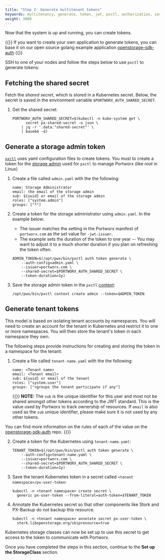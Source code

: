 ```yaml
---
title: "Step 2: Generate multitenant tokens"
keywords: multitenancy, generate, token, jwt, pxctl, authorization, security
weight: 3000
---
```


Now that the system is up and running, you can create tokens.

{{<info>}}
If you want to create your own application to generate tokens, you
can base it on our open source golang example application [openstorage-sdk-auth](https://github.com/libopenstorage/openstorage-sdk-auth)
{{</info>}}

SSH to one of your nodes and follow the steps below to use `pxctl` to generate tokens:

## Fetching the shared secret

Fetch the _shared secret_, which is stored in a
Kubernetes secret. Below, the secret is saved in the
environment variable `$PORTWORX_AUTH_SHARED_SECRET`.

1. Get the shared secret:

    ```text
    PORTWORX_AUTH_SHARED_SECRET=$(kubectl -n kube-system get \
          secret px-shared-secret -o json \
        | jq -r '.data."shared-secret"' \
        | base64 -d)
    ```

## Generate a storage admin token

[`pxctl`](/reference/cli/authorization/#generate-tokens) uses yaml
configuration files to create tokens. You must to create a token for the
[storage admin](/concepts/authorization/overview/#the-administrator-role)
used for `pxctl` to manage Portworx
(like _root_ in Linux)

1. Create a file called `admin.yaml` with the the following:

    ```text
    name: Storage Administrator
    email: the email of the storage admin
    sub: ${uuid} or email of the storage admin
    roles: ["system.admin"]
    groups: ["*"]
    ```

2. Create a token for the storage administrator using `admin.yaml`. In the example below:

    * The issuer matches the setting in the Portworx manifest of `portworx.com` as the set value for `-jwt-issuer`.
    * The example sets the duration of the token to one year -- You may want to adjust it to a much shorter duration if you plan on refreshing the token often.

    ```text
    ADMIN_TOKEN=$(/opt/pwx/bin/pxctl auth token generate \
        --auth-config=admin.yaml \
        --issuer=portworx.com \
        --shared-secret=$PORTWORX_AUTH_SHARED_SECRET \
        --token-duration=1y)
    ```

3. Save the storage admin token in the `pxctl` [context](/reference/cli/authorization/#contexts):

    ```text
    /opt/pwx/bin/pxctl context create admin --token=$ADMIN_TOKEN
    ```

## Generate tenant tokens

This model is based on isolating tenant accounts by namespaces. You will need
to create an account for the tenant in Kubernetes and restrict it to one or
more namespaces. You will then store the tenant's token in each namespace
they own.

The following steps provide instructions for creating and storing the token
in a namespace for the tenant:

1. Create a file called `tenant-name.yaml` with the the following:

    ```text
    name: <Tenant name>
    email: <Tenant email>
    sub: ${uuid} or email of the tenant
    roles: ["system.user"]
    groups: ["<groups the tenant participate if any"]
    ```

    {{<info>}}
**NOTE:** The `sub` is the unique identifier for this user and most not be shared amongst
other tokens according to the JWT standard. This is the value used by Portworx
to track ownership of resources. If `email` is also used as the `sub` unique
identifier, please make sure it is not used by any other tokens.

You can find more information on the rules of each of the value on the
[openstorage-sdk-auth](https://github.com/libopenstorage/openstorage-sdk-auth#usage) repo.
    {{</info>}}


2. Create a token for the Kubernetes using `tenant-name.yaml`:

    ```text
    TENANT_TOKEN=$(/opt/pwx/bin/pxctl auth token generate \
        --auth-config=tenant-name.yaml \
        --issuer=portworx.com \
        --shared-secret=$PORTWORX_AUTH_SHARED_SECRET \
        --token-duration=1y)
    ```

3. Save the tenant Kubernetes token in a secret called `<tenant namespace>/px-user-token`:

    ```text
    kubectl -n <tenant namespace> create secret \
      generic px-user-token --from-literal=auth-token=$TENANT_TOKEN
    ```
4. Annotate the Kubernetes secret so that other components like Stork and PX-Backup do not backup this resource.

    ```text
    kubectl -n <tenant namespace> annotate secret px-user-token \
      stork.libopenstorage.org/skipresource=true
    ```

Kubernetes storage classes can now be set up to use this secret to
get access to the token to communicate with Portworx.

Once you have completed the steps in this section, continue to the **Set up the StorageClass**
section.
